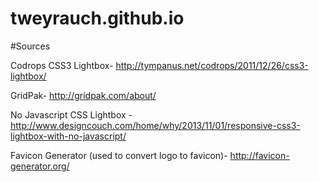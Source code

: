 tweyrauch.github.io
===================
#Sources

Codrops CSS3 Lightbox- http://tympanus.net/codrops/2011/12/26/css3-lightbox/

GridPak- http://gridpak.com/about/

No Javascript CSS Lightbox - http://www.designcouch.com/home/why/2013/11/01/responsive-css3-lightbox-with-no-javascript/

Favicon Generator (used to convert logo to favicon)- http://favicon-generator.org/
